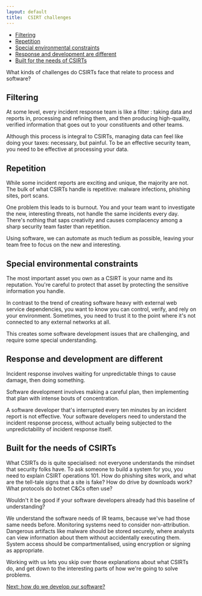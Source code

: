 ```yaml
---
layout: default
title:  CSIRT challenges
---
```

<p id="#toc">
    <ul>
        <li><a href="#filtering">Filtering</a></li>
        <li><a href="#repetition">Repetition</a></li>
        <li><a href="#special_environmental_constraints">Special environmental constraints</a></li>
        <li><a href="#response_and_development_are_different">Response and development are different</a></li>
        <li><a href="#built_for_the_needs_of_csirts">Built for the needs of CSIRTs</a></li>
    </ul>
</p>

What kinds of challenges do CSIRTs face that relate to process and software?

## Filtering

At some level, every incident response team is like a filter : taking data and reports in, processing and refining them, and then producing high-quality, verified information that goes out to your constituents and other teams.

Although this process is integral to CSIRTs, managing data can feel like doing your taxes: necessary, but painful. To be an effective security team, you need to be effective at processing your data. 

## Repetition

While some incident reports are exciting and unique, the majority are not. The bulk of what CSIRTs handle is repetitive: malware infections, phishing sites, port scans.

One problem this leads to is burnout. You and your team want to investigate the new, interesting threats, not handle the same incidents every day. There's nothing that saps creativity and causes complacency among a sharp security team faster than repetition.

Using software, we can automate as much tedium as possible, leaving your team free to focus on the new and interesting.

## Special environmental constraints

The most important asset you own as a CSIRT is your name and its reputation. You're careful to protect that asset by protecting the sensitive information you handle.

In contrast to the trend of creating software heavy with external web service dependencies, you want to know you can control, verify, and rely on your environment. Sometimes, you need to trust it to the point where it's not connected to any external networks at all.

This creates some software development issues that are challenging, and require some special understanding.

## Response and development are different

Incident response involves waiting for unpredictable things to cause damage, then doing something.

Software development involves making a careful plan, then implementing that plan with intense bouts of concentration.

A software developer that's interrupted every ten minutes by an incident report is not effective. Your software developers need to understand the incident response process, without actually being subjected to the unpredictability of incident response itself. 

## Built for the needs of CSIRTs

What CSIRTs do is quite specialised: not everyone understands the mindset that security folks have. To ask someone to build a system for you, you need to explain CSIRT operations 101. How do phishing sites work, and what are the tell-tale signs that a site is fake? How do drive by downloads work? What protocols do botnet C&Cs often use?

Wouldn't it be good if your software developers already had this baseline of understanding?

We understand the software needs of IR teams, because we've had those same needs before.  Monitoring systems need to consider non-attribution. Dangerous artifacts like malware should be stored securely, where analysts can view information about them without accidentally executing them.  System access should be compartmentalised, using encryption or signing as appropriate.

Working with us lets you skip over those explanations about what CSIRTs do, and get down to the interesting parts of how we're going to solve problems.

<p><a href="/development">Next: how do we develop our software?</a></p>
